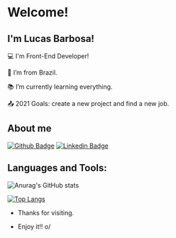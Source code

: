 # Welcome!

## I'm Lucas Barbosa!

:computer: I'm Front-End Developer!

:house_with_garden:  I’m from Brazil.

:books:  I’m currently learning everything.

:outbox_tray: 2021 Goals: create a new project and find a new job.

## About me

[![Github Badge](https://img.shields.io/badge/-Github-000?style=flat-square&logo=Github&logoColor=white&link=https://github.com/LucasBarbosaAlmeida)](https://github.com/LucasBarbosaAlmeida) [![Linkedin Badge](https://img.shields.io/badge/LinkedIn-0077B5?style=for-the-badge&logo=linkedin&logoColor=white)](https://www.linkedin.com/in/lucasbalmeida/)

## Languages and Tools:

![Anurag's GitHub stats](https://github-readme-stats.vercel.app/api?username=LucasBarbosaAlmeida&show_icons=true&theme=radical)

[![Top Langs](https://github-readme-stats.vercel.app/api/top-langs/?username=LucasBarbosaAlmeida&layout=compact)](https://github.com/LucasBarbosaAlmeida/github-readme-stats)

 

- Thanks for visiting.

- Enjoy it!! o/

